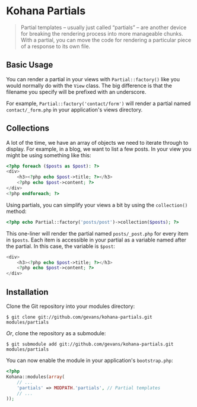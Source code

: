 # Kohana Partials

> Partial templates – usually just called “partials” – are another device for breaking the rendering process into more manageable chunks. With a partial, you can move the code for rendering a particular piece of a response to its own file.

## Basic Usage

You can render a partial in your views with `Partial::factory()` like you would normally do with the `View` class. The big difference is that the filename you specify will be prefixed with an underscore.

For example, `Partial::factory('contact/form')` will render a partial named `contact/_form.php` in your application's views directory.

## Collections

A lot of the time, we have an array of objects we need to iterate through to display. For example, in a blog, we want to list a few posts. In your view you might be using something like this:

```php
<?php foreach ($posts as $post): ?>
<div>
    <h3><?php echo $post->title; ?></h3>
    <?php echo $post->content; ?>
</div>
<?php endforeach; ?>
```

Using partials, you can simplify your views a bit by using the `collection()` method:

```php
<?php echo Partial::factory('posts/post')->collection($posts); ?>
```

This one-liner will render the partial named `posts/_post.php` for every item in `$posts`. Each item is accessible in your partial as a variable named after the partial. In this case, the variable is `$post`:

```php
<div>
    <h3><?php echo $post->title; ?></h3>
    <?php echo $post->content; ?>
</div>
```

## Installation

Clone the Git repository into your modules directory:

    $ git clone git://github.com/gevans/kohana-partials.git modules/partials

*Or*, clone the repository as a submodule:

    $ git submodule add git://github.com/gevans/kohana-partials.git modules/partials

You can now enable the module in your application's `bootstrap.php`:

```php
<?php
Kohana::modules(array(
    // ...
    'partials' => MODPATH.'partials', // Partial templates
    // ...
));
```
